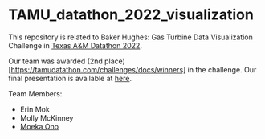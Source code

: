 # TAMU_datathon_2022_visualization
This repository is related to Baker Hughes: Gas Turbine Data Visualization Challenge in [Texas A&M Datathon 2022](https://tamudatathon.com/). 

Our team was awarded (2nd place)[https://tamudatathon.com/challenges/docs/winners] in the challenge. Our final presentation is available at [here](https://devpost.com/software/baker-hughes-gas-turbine-data-visualization-challenge).


Team Members:
- Erin Mok
- Molly McKinney
- [Moeka Ono](https://www.linkedin.com/in/moeka-ono/)
